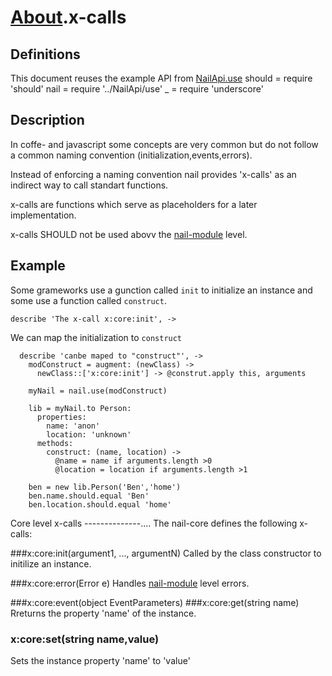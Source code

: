 [glob]: https://npmjs.org/package/glob
[grunt-contrib-coffee]: https://github.com/gruntjs/grunt-contrib-coffee
[grunt-istanbul-coverage]: https://github.com/daniellmb/grunt-istanbul-coverage
[grunt-istanbul]: https://github.com/taichi/grunt-istanbul
[grunt-simple-mocha]: https://github.com/yaymukund/grunt-simple-mocha
[grunt]: http://gruntjs.com/
[mocha]: https://npmjs.org/package/mocha
[should]: https://github.com/visionmedia/should.js
[underscore]: http://underscorejs.org

[About]: ../About.coffee.md
[About.meta-data]: meta-data.coffee.md
[About.modules]: modules.coffee.md
[About.x-calls]: x-calls.coffee.md
[NailApi]: ../NailApi.coffee.md
[NailApi.lib]: ../NailApi/lib.coffee.md
[NailApi.modules]: ../NailApi/modules.coffee.md
[NailApi.parent]: ../NailApi/parent.coffee.md
[NailApi.to]: ../NailApi/to.coffee.md
[NailApi.use]: ../NailApi/use.coffee.md

[nail]: https://github.com/noptic/nail
[npm]: https://github.com/noptic/nail

[About].x-calls
===============
Definitions
-----------
This document reuses the example API from [NailApi.use]
    should  = require 'should'
    nail    = require '../NailApi/use'
    _       = require 'underscore'
    
Description
-----------
In coffe- and javascript some concepts are very common but do not follow a
common naming convention (initialization,events,errors).

Instead of enforcing a naming convention nail provides 'x-calls' as an indirect 
way to call standart functions.

x-calls are functions which serve as placeholders for a later implementation.

x-calls SHOULD not be used abovv the [nail-module][About.modules] level.

Example
-------
Some grameworks use a gunction called `init` to initialize an instance and some
use a function called `construct`.

    describe 'The x-call x:core:init', ->
    
We can map the initialization to `construct`
      
      describe 'canbe maped to "construct"', ->
        modConstruct = augment: (newClass) ->
          newClass::['x:core:init'] -> @construt.apply this, arguments
        
        myNail = nail.use(modConstruct)
        
        lib = myNail.to Person:
          properties:
            name: 'anon'
            location: 'unknown'
          methods:
            construct: (name, location) ->
              @name = name if arguments.length >0
              @location = location if arguments.length >1
              
        ben = new lib.Person('Ben','home')
        ben.name.should.equal 'Ben'
        ben.location.should.equal 'home'
Core level x-calls
--------------....
The nail-core defines the following x-calls:

###x:core:init(argument1, ..., argumentN)
Called by the class constructor to initilize an instance.

###x:core:error(Error e)
Handles [nail-module][About.modules] level errors.

###x:core:event(object EventParameters)
###x:core:get(string name)
Rreturns the property 'name' of the instance.

### x:core:set(string name,value)
Sets the instance property 'name' to 'value'
